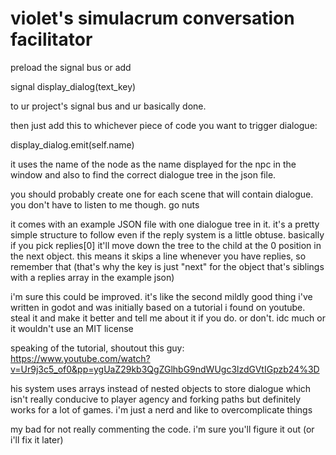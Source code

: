 violet's simulacrum conversation facilitator
============================================

preload the signal bus or add 

signal display_dialog(text_key)

to ur project's signal bus and ur basically done.

then just add this to whichever piece of code 
you want to trigger dialogue:

display_dialog.emit(self.name)

it uses the name of the node as the name
displayed for the npc in the window and also
to find the correct dialogue tree in the json file.

you should probably create one for each scene that
will contain dialogue. you don't have to listen to me
though. go nuts

it comes with an example JSON file with one dialogue
tree in it. it's a pretty simple structure to follow
even if the reply system is a little obtuse. basically
if you pick replies[0] it'll move down the tree to the 
child at the 0 position in the next object. this means
it skips a line whenever you have replies, so remember 
that (that's why the key is just "next" for the object 
that's siblings with a replies array in the example json)

i'm sure this could be improved. it's like the second 
mildly good thing i've written in godot and was initially
based on a tutorial i found on youtube. steal it and make it
better and tell me about it if you do. or don't. idc much
or it wouldn't use an MIT license

speaking of the tutorial, shoutout this guy:
https://www.youtube.com/watch?v=Ur9j3c5_of0&pp=ygUaZ29kb3QgZGlhbG9ndWUgc3lzdGVtIGpzb24%3D

his system uses arrays instead of nested objects to store dialogue
which isn't really conducive to player agency and forking paths but
definitely works for a lot of games. i'm just a nerd and like to 
overcomplicate things

my bad for not really commenting the code. i'm sure you'll figure it out
(or i'll fix it later)
